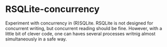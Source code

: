 # RSQLite-concurrency

Experiment with concurrency in (R)SQLite. RSQLite is not designed for concurrent writing, but concurrent reading should be fine. However, with a little bit of clever code, one can haves several processes writnig almost simultaneously in a safe way.
